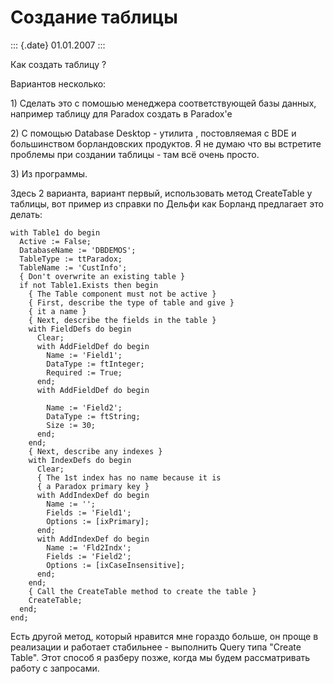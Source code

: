 Создание таблицы
================

::: {.date}
01.01.2007
:::

Как создать таблицу ?

Вариантов несколько:

1\) Сделать это с помошью менеджера соответствующей базы данных, например
таблицу для Paradox создать в Paradox\'e

2\) С помощью Database Desktop - утилита , постовляемая с BDE и
большинством борландовских продуктов. Я не думаю что вы встретите
проблемы при создании таблицы - там всё очень просто.

3\) Из программы.

Здесь 2 варианта, вариант первый, использовать метод CreateTable у
таблицы, вот пример из справки по Дельфи как Борланд предлагает это
делать:

    with Table1 do begin
      Active := False;  
      DatabaseName := 'DBDEMOS';
      TableType := ttParadox;
      TableName := 'CustInfo';
      { Don't overwrite an existing table }
      if not Table1.Exists then begin
        { The Table component must not be active }
        { First, describe the type of table and give }
        { it a name }
        { Next, describe the fields in the table }
        with FieldDefs do begin
          Clear;
          with AddFieldDef do begin
            Name := 'Field1';
            DataType := ftInteger;
            Required := True;
          end;
          with AddFieldDef do begin
     
            Name := 'Field2';
            DataType := ftString;
            Size := 30;
          end;
        end;
        { Next, describe any indexes }
        with IndexDefs do begin
          Clear;
          { The 1st index has no name because it is
          { a Paradox primary key }
          with AddIndexDef do begin
            Name := '';
            Fields := 'Field1';
            Options := [ixPrimary];
          end;
          with AddIndexDef do begin
            Name := 'Fld2Indx';
            Fields := 'Field2';
            Options := [ixCaseInsensitive];
          end;
        end;
        { Call the CreateTable method to create the table }
        CreateTable;
      end;
    end;

Есть другой метод, который нравится мне гораздо больше, он проще в
реализации и работает стабильнее - выполнить Query типа \"Create
Table\". Этот способ я разберу позже, когда мы будем рассматривать
работу с запросами.
